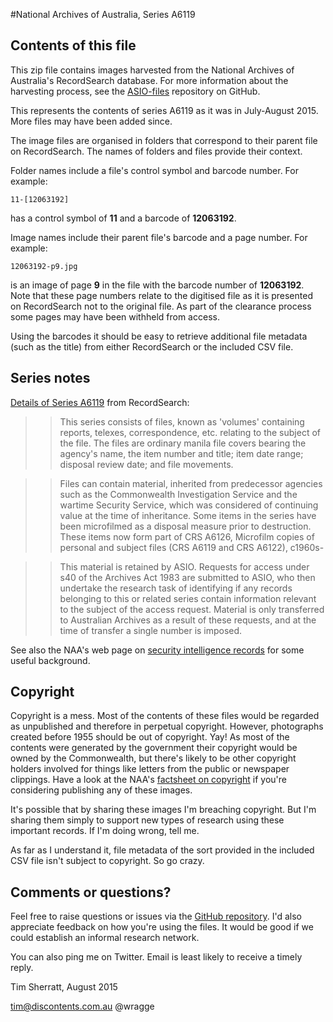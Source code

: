 #National Archives of Australia, Series A6119

## Contents of this file

This zip file contains images harvested from the National Archives of Australia's RecordSearch database. For more information about the harvesting process, see the [ASIO-files](https://github.com/wragge/asio-files) repository on GitHub.

This represents the contents of series A6119 as it was in July-August 2015. More files may have been added since.

The image files are organised in folders that correspond to their parent file on RecordSearch. The names of folders and files provide their context.

Folder names include a file's control symbol and barcode number. For example: 

    11-[12063192] 

has a control symbol of **11** and a barcode of **12063192**.

Image names include their parent file's barcode and a page number. For example: 

    12063192-p9.jpg

is an image of page **9** in the file with the barcode number of **12063192**. Note that these page numbers relate to the digitised file as it is presented on RecordSearch not to the original file. As part of the clearance process some pages may have been withheld from access.

Using the barcodes it should be easy to retrieve additional file metadata (such as the title) from either RecordSearch or the included CSV file.

## Series notes

[Details of Series A6119](http://www.naa.gov.au/cgi-bin/Search?O=S&Number=A6119) from RecordSearch:

>>This series consists of files, known as 'volumes' containing reports, telexes, correspondence, etc. relating to the subject of the file. The files are ordinary manila file covers bearing the agency's name, the item number and title; item date range; disposal review date; and file movements.

>>Files can contain material, inherited from predecessor agencies such as the Commonwealth Investigation Service and the wartime Security Service, which was considered of continuing value at the time of inheritance. Some items in the series have been microfilmed as a disposal measure prior to destruction. These items now form part of CRS A6126, Microfilm copies of personal and subject files (CRS A6119 and CRS A6122), c1960s-

>>This material is retained by ASIO. Requests for access under s40 of the Archives Act 1983 are submitted to ASIO, who then undertake the research task of identifying if any records belonging to this or related series contain information relevant to the subject of the access request. Material is only transferred to Australian Archives as a result of these requests, and at the time of transfer a single number is imposed.

See also the NAA's web page on [security intelligence records](http://www.naa.gov.au/collection/explore/security/index.aspx) for some useful background.

## Copyright

Copyright is a mess. Most of the contents of these files would be regarded as unpublished and therefore in perpetual copyright. However, photographs created before 1955 should be out of copyright. Yay! As most of the contents were generated by the government their copyright would be owned by the Commonwealth, but there's likely to be other copyright holders involved for things like letters from the public or newspaper clippings. Have a look at the NAA's [factsheet on copyright](http://www.naa.gov.au/collection/fact-sheets/fs08.aspx) if you're considering publishing any of these images.

It's possible that by sharing these images I'm breaching copyright. But I'm sharing them simply to support new types of research using these important records. If I'm doing wrong, tell me.

As far as I understand it, file metadata of the sort provided in the included CSV file isn't subject to copyright. So go crazy.

## Comments or questions?

Feel free to raise questions or issues via the [GitHub repository](https://github.com/wragge/asio-files). I'd also appreciate feedback on how you're using the files. It would be good if we could establish an informal research network.

You can also ping me on Twitter. Email is least likely to receive a timely reply.


Tim Sherratt, August 2015

tim@discontents.com.au
@wragge


